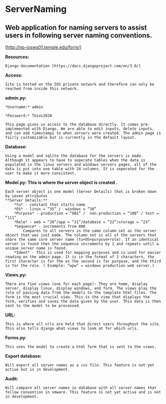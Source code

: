 # ServerNaming

## Web application for naming servers to assist users in following server naming conventions.

[http://np-iosws01.temple.edu/form/] 

**Resources:**

    Django documentation [https://docs.djangoproject.com/en/3.0/]

**Access:**

    Site is hosted on the IOS private network and therefore can only be reached from inside this network.

**admin.py:**

    *Username:* admin

    *Password:* TUios2020
    
    This page gives us access to the database directly. It comes pre-implemented with Django. We are able to edit inputs, delete inputs, and can add timestamps to when servers were created. The admin page is fairly customizable but is currently in the default layout.

**Database:**

    Using a model and sqlite the database for the servers is made. Although it appears to have to seperate tables when the data is populated in the linux servers and windows servers pages, all of the data is put into one table with 24 columns. It is seperated for the user to make it more consistent.

**Model.py: This is where the server object is created .**

    Each server object is one model (Server Details) that is broken down by seven attributes
    **Server Details:**
        *tu* - constant that starts name
        *OS* - linux = “35” /  windows = “30”
        *Purpose* - production = “001” /  non-production = “100” / test = “111”
        *Role* - web = “20”/app = “21”/database = “22”/storage = “23”
        *Sequence* - increments from 000
            Compares to all servers in the same column set as the server object that was just made. The column set is all of the servers that share the same core server name (tu+OS+purpose+role). If an identical server is found then the sequence increments by 1 and repeats until a unique server name is found.
        *Ident* - This is used for mapping purposes and is used for easier reading on the admin page. It is in the format of 3 characters, the first character is for the os the second is for purpose, and the third is for the role. ( Example: “wpw” = windows production web server.)

**Views.py:** 

    There are five views (one for each page): They are home, display server, display linux, display windows, and form. The views play the role of passing data from the models to the template html files. The form is the most crucial view. This is the view that displays the form, verifies and saves the data given by the user. This data is then sent to the model to be processed. 

**URL:** 

    This is where all urls are held that direct users throughout the site. This also tells django what views to look at for which urls.

**Forms.py**:

    This uses the model to create a html form that is sent to the views.

**Export database:**

    Will export all server names as a csv file. This feature is not yet active but is in development.

**Audit:**

    Will compare all server names in database with all server names that follow convention in vmware. This feature is not yet active and is not in development. 
